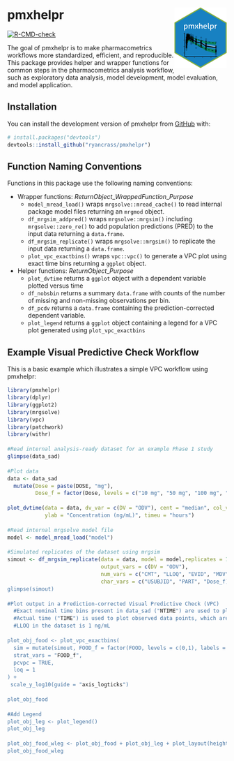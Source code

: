
<!-- README.md is generated from README.Rmd. Please edit that file -->

# pmxhelpr <a href="https://ryancrass.github.io/pmxhelpr/"><img src="man/figures/logo.png" align="right" height="139" alt="pmxhelpr website" /></a>

<!-- badges: start -->

[![R-CMD-check](https://github.com/ryancrass/pmxhelpr/actions/workflows/R-CMD-check.yaml/badge.svg)](https://github.com/ryancrass/pmxhelpr/actions/workflows/R-CMD-check.yaml)
<!-- badges: end -->

The goal of pmxhelpr is to make pharmacometrics workflows more
standardized, efficient, and reproducible. This package provides helper
and wrapper functions for common steps in the pharmacometrics analysis
workflow, such as exploratory data analysis, model development, model
evaluation, and model application.

## Installation

You can install the development version of pmxhelpr from
[GitHub](https://github.com/) with:

``` r
# install.packages("devtools")
devtools::install_github("ryancrass/pmxhelpr")
```

## Function Naming Conventions

Functions in this package use the following naming conventions:

- Wrapper functions: *ReturnObject*\_*WrappedFunction*\_*Purpose*
  - `model_mread_load()` wraps `mrgsolve::mread_cache()` to read
    internal package model files returning an `mrgmod` object.
  - `df_mrgsim_addpred()` wraps `mrgsolve::mrgsim()` including
    `mrgsolve::zero_re()` to add population predictions (PRED) to the
    input data returning a `data.frame`.
  - `df_mrgsim_replicate()` wraps `mrgsolve::mrgsim()` to replicate the
    input data returning a `data.frame`.
  - `plot_vpc_exactbins()` wraps `vpc::vpc()` to generate a VPC plot
    using exact time bins returning a `ggplot` object.
- Helper functions: *ReturnObject*\_*Purpose*
  - `plot_dvtime` returns a `ggplot` object with a dependent variable
    plotted versus time
  - `df_nobsbin` returns a summary `data.frame` with counts of the
    number of missing and non-missing observations per bin.
  - `df_pcdv` returns a `data.frame` containing the prediction-corrected
    dependent variable.
  - `plot_legend` returns a `ggplot` object containing a legend for a
    VPC plot generated using `plot_vpc_exactbins`

## Example Visual Predictive Check Workflow

This is a basic example which illustrates a simple VPC workflow using
pmxhelpr:

``` r
library(pmxhelpr)
library(dplyr)
library(ggplot2)
library(mrgsolve)
library(vpc)
library(patchwork)
library(withr)

#Read internal analysis-ready dataset for an example Phase 1 study
glimpse(data_sad)

#Plot data
data <- data_sad
  mutate(Dose = paste(DOSE, "mg"), 
         Dose_f = factor(Dose, levels = c("10 mg", "50 mg", "100 mg", "200 mg", "400 mg")))
         
plot_dvtime(data = data, dv_var = c(DV = "ODV"), cent = "median", col_var = "Dose_f",
            ylab = "Concentration (ng/mL)", timeu = "hours")

#Read internal mrgsolve model file
model <- model_mread_load("model")

#Simulated replicates of the dataset using mrgsim 
simout <- df_mrgsim_replicate(data = data, model = model,replicates = 100,
                              output_vars = c(DV = "ODV"),
                              num_vars = c("CMT", "LLOQ", "EVID", "MDV", "WTBL", "FOOD"),
                              char_vars = c("USUBJID", "PART", "Dose_f))
glimpse(simout)

#Plot output in a Prediction-corrected Visual Predictive Check (VPC)
  #Exact nominal time bins present in data_sad ("NTIME") are used to plot summary statistics
  #Actual time ("TIME") is used to plot observed data points, which are also prediction-corrected if pcvpc=TRUE
  #LLOQ in the dataset is 1 ng/mL
  
plot_obj_food <- plot_vpc_exactbins(
  sim = mutate(simout, FOOD_f = factor(FOOD, levels = c(0,1), labels = c("Fasted", "Fed"))), 
  strat_vars = "FOOD_f",
  pcvpc = TRUE,
  loq = 1
) + 
 scale_y_log10(guide = "axis_logticks")

plot_obj_food

#Add Legend
plot_obj_leg <- plot_legend()
plot_obj_leg

plot_obj_food_wleg <- plot_obj_food + plot_obj_leg + plot_layout(heights = c(2,1))
plot_obj_food_wleg
```
